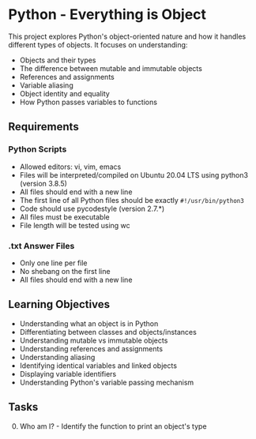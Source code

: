 # Python - Everything is Object

This project explores Python's object-oriented nature and how it handles different types of objects. It focuses on understanding:

- Objects and their types
- The difference between mutable and immutable objects
- References and assignments
- Variable aliasing
- Object identity and equality
- How Python passes variables to functions

## Requirements

### Python Scripts
- Allowed editors: vi, vim, emacs
- Files will be interpreted/compiled on Ubuntu 20.04 LTS using python3 (version 3.8.5)
- All files should end with a new line
- The first line of all Python files should be exactly `#!/usr/bin/python3`
- Code should use pycodestyle (version 2.7.*)
- All files must be executable
- File length will be tested using wc

### .txt Answer Files
- Only one line per file
- No shebang on the first line
- All files should end with a new line

## Learning Objectives
- Understanding what an object is in Python
- Differentiating between classes and objects/instances
- Understanding mutable vs immutable objects
- Understanding references and assignments
- Understanding aliasing
- Identifying identical variables and linked objects
- Displaying variable identifiers
- Understanding Python's variable passing mechanism

## Tasks
0. Who am I? - Identify the function to print an object's type 